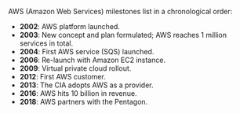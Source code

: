 AWS (Amazon Web Services) milestones list in a chronological order:

- **2002**: AWS platform launched.
- **2003**: New concept and plan formulated; AWS reaches 1 million services in total.
- **2004**: First AWS service (SQS) launched.
- **2006**: Re-launch with Amazon EC2 instance.
- **2009**: Virtual private cloud rollout.
- **2012**: First AWS customer.
- **2013**: The CIA adopts AWS as a provider.
- **2016**: AWS hits 10 billion in revenue.
- **2018**: AWS partners with the Pentagon.
